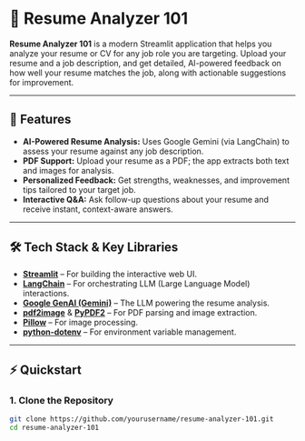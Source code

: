 # 📄 Resume Analyzer 101

**Resume Analyzer 101** is a modern Streamlit application that helps you analyze your resume or CV for any job role you are targeting. Upload your resume and a job description, and get detailed, AI-powered feedback on how well your resume matches the job, along with actionable suggestions for improvement.

---

## 🚀 Features

- **AI-Powered Resume Analysis:** Uses Google Gemini (via LangChain) to assess your resume against any job description.
- **PDF Support:** Upload your resume as a PDF; the app extracts both text and images for analysis.
- **Personalized Feedback:** Get strengths, weaknesses, and improvement tips tailored to your target job.
- **Interactive Q&A:** Ask follow-up questions about your resume and receive instant, context-aware answers.

---

## 🛠️ Tech Stack & Key Libraries

- [**Streamlit**](https://streamlit.io/) – For building the interactive web UI.
- [**LangChain**](https://python.langchain.com/) – For orchestrating LLM (Large Language Model) interactions.
- [**Google GenAI (Gemini)**](https://ai.google.dev/) – The LLM powering the resume analysis.
- [**pdf2image**](https://github.com/Belval/pdf2image) & [**PyPDF2**](https://pypdf2.readthedocs.io/) – For PDF parsing and image extraction.
- [**Pillow**](https://python-pillow.org/) – For image processing.
- [**python-dotenv**](https://pypi.org/project/python-dotenv/) – For environment variable management.

---

## ⚡ Quickstart

### 1. Clone the Repository

```bash
git clone https://github.com/yourusername/resume-analyzer-101.git
cd resume-analyzer-101